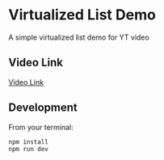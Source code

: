 # Virtualized List Demo

A simple virtualized list demo for YT video

## Video Link
[Video Link](https://youtu.be/8ae1MUae-H0)

## Development

From your terminal:

```sh
npm install
npm run dev
```
